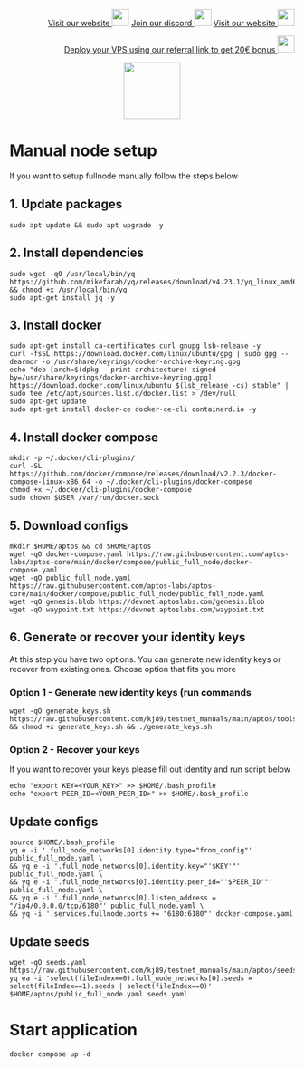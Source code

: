 <p style="font-size:14px" align="right">
<a href="https://kjnodes.com/" target="_blank">Visit our website <img src="https://user-images.githubusercontent.com/50621007/168689709-7e537ca6-b6b8-4adc-9bd0-186ea4ea4aed.png" width="30"/></a>
<a href="https://discord.gg/QmGfDKrA" target="_blank">Join our discord <img src="https://user-images.githubusercontent.com/50621007/176236430-53b0f4de-41ff-41f7-92a1-4233890a90c8.png" width="30"/></a>
<a href="https://kjnodes.com/" target="_blank">Visit our website <img src="https://user-images.githubusercontent.com/50621007/168689709-7e537ca6-b6b8-4adc-9bd0-186ea4ea4aed.png" width="30"/></a>
</p>

<p style="font-size:14px" align="right">
<a href="https://hetzner.cloud/?ref=y8pQKS2nNy7i" target="_blank">Deploy your VPS using our referral link to get 20€ bonus <img src="https://user-images.githubusercontent.com/50621007/174612278-11716b2a-d662-487e-8085-3686278dd869.png" width="30"/></a>
</p>

<p align="center">
  <img width="100" height="auto" src="https://user-images.githubusercontent.com/50621007/165930080-4f541b46-1ae3-461c-acc9-de72d7ab93b7.png">
</p>

# Manual node  setup
If you want to setup fullnode manually follow the steps below

## 1. Update packages
```
sudo apt update && sudo apt upgrade -y
```

## 2. Install dependencies
```
sudo wget -qO /usr/local/bin/yq https://github.com/mikefarah/yq/releases/download/v4.23.1/yq_linux_amd64 && chmod +x /usr/local/bin/yq
sudo apt-get install jq -y
```

## 3. Install docker
```
sudo apt-get install ca-certificates curl gnupg lsb-release -y
curl -fsSL https://download.docker.com/linux/ubuntu/gpg | sudo gpg --dearmor -o /usr/share/keyrings/docker-archive-keyring.gpg
echo "deb [arch=$(dpkg --print-architecture) signed-by=/usr/share/keyrings/docker-archive-keyring.gpg] https://download.docker.com/linux/ubuntu $(lsb_release -cs) stable" | sudo tee /etc/apt/sources.list.d/docker.list > /dev/null
sudo apt-get update
sudo apt-get install docker-ce docker-ce-cli containerd.io -y
```

## 4. Install docker compose
```
mkdir -p ~/.docker/cli-plugins/
curl -SL https://github.com/docker/compose/releases/download/v2.2.3/docker-compose-linux-x86_64 -o ~/.docker/cli-plugins/docker-compose
chmod +x ~/.docker/cli-plugins/docker-compose
sudo chown $USER /var/run/docker.sock
```

## 5. Download configs
```
mkdir $HOME/aptos && cd $HOME/aptos
wget -qO docker-compose.yaml https://raw.githubusercontent.com/aptos-labs/aptos-core/main/docker/compose/public_full_node/docker-compose.yaml
wget -qO public_full_node.yaml https://raw.githubusercontent.com/aptos-labs/aptos-core/main/docker/compose/public_full_node/public_full_node.yaml
wget -qO genesis.blob https://devnet.aptoslabs.com/genesis.blob
wget -qO waypoint.txt https://devnet.aptoslabs.com/waypoint.txt
```

## 6. Generate or recover your identity keys
At this step you have two options. You can generate new identity keys or recover from existing ones. Choose option that fits you more

### Option 1 - Generate new identity keys (run commands 
```
wget -qO generate_keys.sh https://raw.githubusercontent.com/kj89/testnet_manuals/main/aptos/tools/generate_keys.sh && chmod +x generate_keys.sh && ./generate_keys.sh
```

### Option 2 - Recover your keys
If you want to recover your keys please fill out identity and run script below
```
echo "export KEY=<YOUR_KEY>" >> $HOME/.bash_profile
echo "export PEER_ID=<YOUR_PEER_ID>" >> $HOME/.bash_profile
```

## Update configs
```
source $HOME/.bash_profile
yq e -i '.full_node_networks[0].identity.type="from_config"' public_full_node.yaml \
&& yq e -i '.full_node_networks[0].identity.key="'$KEY'"' public_full_node.yaml \
&& yq e -i '.full_node_networks[0].identity.peer_id="'$PEER_ID'"' public_full_node.yaml \
&& yq e -i '.full_node_networks[0].listen_address = "/ip4/0.0.0.0/tcp/6180"' public_full_node.yaml \
&& yq -i '.services.fullnode.ports += "6180:6180"' docker-compose.yaml
```

## Update seeds
```
wget -qO seeds.yaml https://raw.githubusercontent.com/kj89/testnet_manuals/main/aptos/seeds.yaml
yq ea -i 'select(fileIndex==0).full_node_networks[0].seeds = select(fileIndex==1).seeds | select(fileIndex==0)' $HOME/aptos/public_full_node.yaml seeds.yaml
```

# Start application
```
docker compose up -d
```
